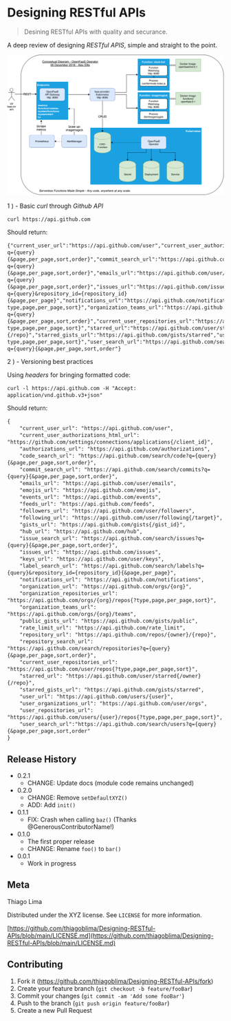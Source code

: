 # Designing RESTful APIs

> Desining RESTful APIs with quality and securance.

A deep review of designing *RESTful APIS*, simple and straight to the point.

![](src/assets/of-conceptual-operator.png)

1 ) - Basic _curl_ through *Github API*

```
curl https://api.github.com
```

Should return:

```
{"current_user_url":"https://api.github.com/user","current_user_authorizations_html_url":"https://github.com/settings/connections/applications{/client_id}","authorizations_url":"https://api.github.com/authorizations","code_search_url":"https://api.github.com/search/code?q={query}{&page,per_page,sort,order}","commit_search_url":"https://api.github.com/search/commits?q={query}{&page,per_page,sort,order}","emails_url":"https://api.github.com/user/emails","emojis_url":"https://api.github.com/emojis","events_url":"https://api.github.com/events","feeds_url":"https://api.github.com/feeds","followers_url":"https://api.github.com/user/followers","following_url":"https://api.github.com/user/following{/target}","gists_url":"https://api.github.com/gists{/gist_id}","hub_url":"https://api.github.com/hub","issue_search_url":"https://api.github.com/search/issues?q={query}{&page,per_page,sort,order}","issues_url":"https://api.github.com/issues","keys_url":"https://api.github.com/user/keys","label_search_url":"https://api.github.com/search/labels?q={query}&repository_id={repository_id}{&page,per_page}","notifications_url":"https://api.github.com/notifications","organization_url":"https://api.github.com/orgs/{org}","organization_repositories_url":"https://api.github.com/orgs/{org}/repos{?type,page,per_page,sort}","organization_teams_url":"https://api.github.com/orgs/{org}/teams","public_gists_url":"https://api.github.com/gists/public","rate_limit_url":"https://api.github.com/rate_limit","repository_url":"https://api.github.com/repos/{owner}/{repo}","repository_search_url":"https://api.github.com/search/repositories?q={query}{&page,per_page,sort,order}","current_user_repositories_url":"https://api.github.com/user/repos{?type,page,per_page,sort}","starred_url":"https://api.github.com/user/starred{/owner}{/repo}","starred_gists_url":"https://api.github.com/gists/starred","user_url":"https://api.github.com/users/{user}","user_organizations_url":"https://api.github.com/user/orgs","user_repositories_url":"https://api.github.com/users/{user}/repos{?type,page,per_page,sort}","user_search_url":"https://api.github.com/search/users?q={query}{&page,per_page,sort,order"}
```


2 ) - Versioning best practices

Using *headers* for bringing formatted code:

```
curl -l https://api.github.com -H "Accept: application/vnd.github.v3+json" 
```

Should return:

```
{
    "current_user_url": "https://api.github.com/user",
    "current_user_authorizations_html_url": "https://github.com/settings/connections/applications{/client_id}",
    "authorizations_url": "https://api.github.com/authorizations",
    "code_search_url": "https://api.github.com/search/code?q={query}{&page,per_page,sort,order}",
    "commit_search_url": "https://api.github.com/search/commits?q={query}{&page,per_page,sort,order}",
    "emails_url": "https://api.github.com/user/emails",
    "emojis_url": "https://api.github.com/emojis",
    "events_url": "https://api.github.com/events",
    "feeds_url": "https://api.github.com/feeds",
    "followers_url": "https://api.github.com/user/followers",
    "following_url": "https://api.github.com/user/following{/target}",
    "gists_url": "https://api.github.com/gists{/gist_id}",
    "hub_url": "https://api.github.com/hub",
    "issue_search_url": "https://api.github.com/search/issues?q={query}{&page,per_page,sort,order}",
    "issues_url": "https://api.github.com/issues",
    "keys_url": "https://api.github.com/user/keys",
    "label_search_url": "https://api.github.com/search/labels?q={query}&repository_id={repository_id}{&page,per_page}",
    "notifications_url": "https://api.github.com/notifications",
    "organization_url": "https://api.github.com/orgs/{org}",
    "organization_repositories_url": "https://api.github.com/orgs/{org}/repos{?type,page,per_page,sort}",
    "organization_teams_url": "https://api.github.com/orgs/{org}/teams",
    "public_gists_url": "https://api.github.com/gists/public",
    "rate_limit_url": "https://api.github.com/rate_limit",
    "repository_url": "https://api.github.com/repos/{owner}/{repo}",
    "repository_search_url": "https://api.github.com/search/repositories?q={query}{&page,per_page,sort,order}",
    "current_user_repositories_url": "https://api.github.com/user/repos{?type,page,per_page,sort}",
    "starred_url": "https://api.github.com/user/starred{/owner}{/repo}",
    "starred_gists_url": "https://api.github.com/gists/starred",
    "user_url": "https://api.github.com/users/{user}",
    "user_organizations_url": "https://api.github.com/user/orgs",
    "user_repositories_url": "https://api.github.com/users/{user}/repos{?type,page,per_page,sort}",
    "user_search_url":"https://api.github.com/search/users?q={query}{&page,per_page,sort,order"
}
```



## Release History

* 0.2.1
    * CHANGE: Update docs (module code remains unchanged)
* 0.2.0
    * CHANGE: Remove `setDefaultXYZ()`
    * ADD: Add `init()`
* 0.1.1
    * FIX: Crash when calling `baz()` (Thanks @GenerousContributorName!)
* 0.1.0
    * The first proper release
    * CHANGE: Rename `foo()` to `bar()`
* 0.0.1
    * Work in progress

## Meta

Thiago Lima

Distributed under the XYZ license. See ``LICENSE`` for more information.

[https://github.com/thiagoblima/Designing-RESTful-APIs/blob/main/LICENSE.md](https://github.com/thiagoblima/Designing-RESTful-APIs/blob/main/LICENSE.md)

## Contributing

1. Fork it (<https://github.com/thiagoblima/Designing-RESTful-APIs/fork>)
2. Create your feature branch (`git checkout -b feature/fooBar`)
3. Commit your changes (`git commit -am 'Add some fooBar'`)
4. Push to the branch (`git push origin feature/fooBar`)
5. Create a new Pull Request


[wiki]: https://github.com/thiagoblima/Designing-RESTful-APIs/blob/main/README.md/wiki
